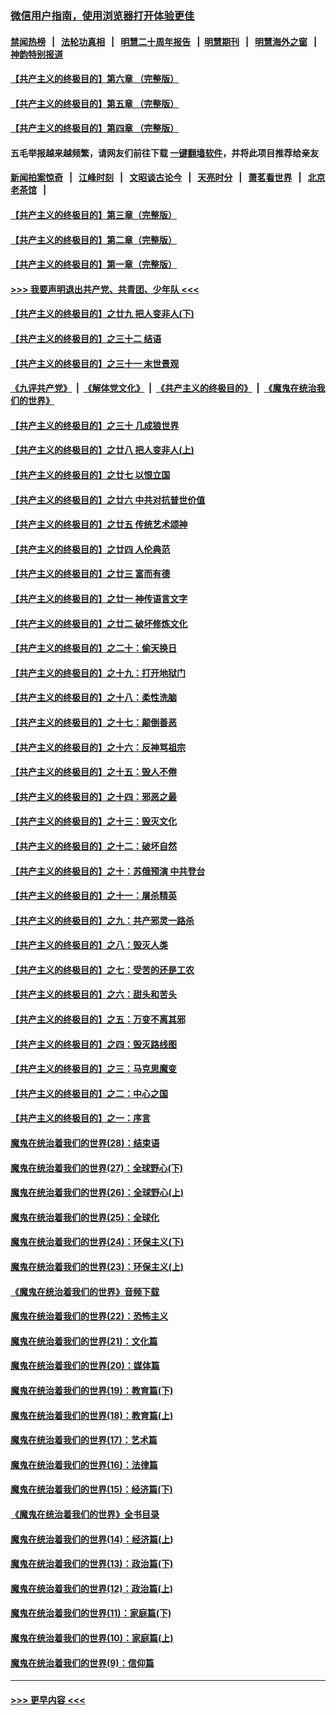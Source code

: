 ### [微信用户指南，使用浏览器打开体验更佳](https://github.com/gfw-breaker/banned-news1/blob/master/indexes/wechat-guide.md?t=0)
#### [禁闻热榜](热点新闻.md?t=0)  &nbsp;&nbsp;|&nbsp;&nbsp; [法轮功真相](https://github.com/gfw-breaker/truth/blob/master/README.md?t=0) &nbsp;&nbsp;|&nbsp;&nbsp; [明慧二十周年报告](https://github.com/gfw-breaker/mh-reports/blob/master/README.md?t=0) &nbsp;&nbsp;|&nbsp;&nbsp;[明慧期刊](https://github.com/gfw-breaker/mh-qikan) &nbsp;&nbsp;|&nbsp;&nbsp; [明慧海外之窗](https://github.com/gfw-breaker/mh-news/blob/master/README.md?t=0) &nbsp;&nbsp;|&nbsp;&nbsp; [神韵特别报道](https://github.com/gfw-breaker/mh-news/blob/master/shenyun.md?t=0)
#### [【共产主义的终极目的】第六章 （完整版）](../pages/nsc422/n11428913.md?t=02170555) 
#### [【共产主义的终极目的】第五章 （完整版）](../pages/nsc422/n11428912.md?t=02170555) 
#### [【共产主义的终极目的】第四章 （完整版）](../pages/nsc422/n11428907.md?t=02170555) 
#### 五毛举报越来越频繁，请网友们前往下载 [一键翻墙软件](https://github.com/gfw-breaker/ssr-accounts)，并将此项目推荐给亲友
#### [新闻拍案惊奇](https://github.com/gfw-breaker/banned-news1/blob/master/pages/link4.md) &nbsp;&nbsp;|&nbsp;&nbsp; [江峰时刻](https://github.com/gfw-breaker/banned-news1/blob/master/pages/link4.md) &nbsp;&nbsp;|&nbsp;&nbsp; [文昭谈古论今](https://github.com/gfw-breaker/banned-news1/blob/master/pages/link4.md) &nbsp;&nbsp;|&nbsp;&nbsp; [天亮时分](https://github.com/gfw-breaker/banned-news1/blob/master/pages/link4.md) &nbsp;&nbsp;|&nbsp;&nbsp; [萧茗看世界](https://github.com/gfw-breaker/banned-news1/blob/master/pages/link4.md) &nbsp;&nbsp;|&nbsp;&nbsp; [北京老茶馆](https://github.com/gfw-breaker/banned-news1/blob/master/pages/link4.md) &nbsp;&nbsp;|&nbsp;&nbsp; 
#### [【共产主义的终极目的】第三章（完整版）](../pages/nsc422/n11428848.md?t=02170555) 
#### [【共产主义的终极目的】第二章（完整版）](../pages/nsc422/n11428831.md?t=02170555) 
#### [【共产主义的终极目的】第一章（完整版）](../pages/nsc422/n11417651.md?t=02170555) 
#### [>>> 我要声明退出共产党、共青团、少年队 <<<](https://github.com/begood0513/goodnews/blob/master/quit/letter.md) 
#### [【共产主义的终极目的】之廿九 把人变非人(下)](../pages/nsc422/n11344140.md?t=02170555) 
#### [【共产主义的终极目的】之三十二 结语](../pages/nsc422/n11360535.md?t=02170555) 
#### [【共产主义的终极目的】之三十一 末世景观](../pages/nsc422/n11351129.md?t=02170555) 
#### [《九评共产党》](https://github.com/begood0513/9ping.md/blob/master/README.md) &nbsp;|&nbsp; [《解体党文化》](../../../../jtdwh.md/blob/master/README.md)  &nbsp;|&nbsp; [《共产主义的终极目的》](../../../../gczydzjmd.md/blob/master/README.md) &nbsp;|&nbsp; [《魔鬼在统治我们的世界》](../../../../mgztzwmdsj.md/blob/master/README.md) 
#### [【共产主义的终极目的】之三十 几成狼世界](../pages/nsc422/n11348280.md?t=02170555) 
#### [【共产主义的终极目的】之廿八 把人变非人(上)](../pages/nsc422/n11340492.md?t=02170555) 
#### [【共产主义的终极目的】之廿七 以恨立国](../pages/nsc422/n11336944.md?t=02170555) 
#### [【共产主义的终极目的】之廿六 中共对抗普世价值](../pages/nsc422/n11324785.md?t=02170555) 
#### [【共产主义的终极目的】之廿五 传统艺术颂神](../pages/nsc422/n11296396.md?t=02170555) 
#### [【共产主义的终极目的】之廿四 人伦典范](../pages/nsc422/n11296397.md?t=02170555) 
#### [【共产主义的终极目的】之廿三 富而有德](../pages/nsc422/n11283598.md?t=02170555) 
#### [【共产主义的终极目的】之廿一 神传语言文字](../pages/nsc422/n11263265.md?t=02170555) 
#### [【共产主义的终极目的】之廿二 破坏修炼文化](../pages/nsc422/n11245728.md?t=02170555) 
#### [【共产主义的终极目的】之二十：偷天换日](../pages/nsc422/n11238846.md?t=02170555) 
#### [【共产主义的终极目的】之十九：打开地狱门](../pages/nsc422/n11206376.md?t=02170555) 
#### [【共产主义的终极目的】之十八：柔性洗脑](../pages/nsc422/n11199994.md?t=02170555) 
#### [【共产主义的终极目的】之十七：颠倒善恶](../pages/nsc422/n11179782.md?t=02170555) 
#### [【共产主义的终极目的】之十六：反神骂祖宗](../pages/nsc422/n11166798.md?t=02170555) 
#### [【共产主义的终极目的】之十五：毁人不倦](../pages/nsc422/n11166792.md?t=02170555) 
#### [【共产主义的终极目的】之十四：邪恶之最](../pages/nsc422/n11150249.md?t=02170555) 
#### [【共产主义的终极目的】之十三：毁灭文化](../pages/nsc422/n11135227.md?t=02170555) 
#### [【共产主义的终极目的】之十二：破坏自然](../pages/nsc422/n11135214.md?t=02170555) 
#### [【共产主义的终极目的】之十：苏俄预演 中共登台](../pages/nsc422/n11118424.md?t=02170555) 
#### [【共产主义的终极目的】之十一：屠杀精英](../pages/nsc422/n11118442.md?t=02170555) 
#### [【共产主义的终极目的】之九：共产邪灵一路杀](../pages/nsc422/n11114139.md?t=02170555) 
#### [【共产主义的终极目的】之八：毁灭人类](../pages/nsc422/n11108503.md?t=02170555) 
#### [【共产主义的终极目的】之七：受苦的还是工农](../pages/nsc422/n11101809.md?t=02170555) 
#### [【共产主义的终极目的】之六：甜头和苦头](../pages/nsc422/n11096971.md?t=02170555) 
#### [【共产主义的终极目的】之五：万变不离其邪](../pages/nsc422/n11091285.md?t=02170555) 
#### [【共产主义的终极目的】之四：毁灭路线图](../pages/nsc422/n11086284.md?t=02170555) 
#### [【共产主义的终极目的】之三：马克思魔变](../pages/nsc422/n11061941.md?t=02170555) 
#### [【共产主义的终极目的】之二：中心之国](../pages/nsc422/n11047728.md?t=02170555) 
#### [【共产主义的终极目的】之一：序言](../pages/nsc422/n11086077.md?t=02170555) 
#### [魔鬼在统治着我们的世界(28)：结束语](../pages/nsc422/n10936246.md?t=02170555) 
#### [魔鬼在统治着我们的世界(27)：全球野心(下)](../pages/nsc422/n10928319.md?t=02170555) 
#### [魔鬼在统治着我们的世界(26)：全球野心(上)](../pages/nsc422/n10900318.md?t=02170555) 
#### [魔鬼在统治着我们的世界(25)：全球化](../pages/nsc422/n10788205.md?t=02170555) 
#### [魔鬼在统治着我们的世界(24)：环保主义(下)](../pages/nsc422/n10695307.md?t=02170555) 
#### [魔鬼在统治着我们的世界(23)：环保主义(上)](../pages/nsc422/n10688613.md?t=02170555) 
#### [《魔鬼在统治着我们的世界》音频下载](../pages/nsc422/n10635553.md?t=02170555) 
#### [魔鬼在统治着我们的世界(22)：恐怖主义](../pages/nsc422/n10614727.md?t=02170555) 
#### [魔鬼在统治着我们的世界(21)：文化篇](../pages/nsc422/n10597706.md?t=02170555) 
#### [魔鬼在统治着我们的世界(20)：媒体篇](../pages/nsc422/n10586579.md?t=02170555) 
#### [魔鬼在统治着我们的世界(19)：教育篇(下)](../pages/nsc422/n10564808.md?t=02170555) 
#### [魔鬼在统治着我们的世界(18)：教育篇(上)](../pages/nsc422/n10526970.md?t=02170555) 
#### [魔鬼在统治着我们的世界(17)：艺术篇](../pages/nsc422/n10499093.md?t=02170555) 
#### [魔鬼在统治着我们的世界(16)：法律篇](../pages/nsc422/n10485969.md?t=02170555) 
#### [魔鬼在统治着我们的世界(15)：经济篇(下)](../pages/nsc422/n10469975.md?t=02170555) 
#### [《魔鬼在统治着我们的世界》全书目录](../pages/nsc422/n10464261.md?t=02170555) 
#### [魔鬼在统治着我们的世界(14)：经济篇(上)](../pages/nsc422/n10457370.md?t=02170555) 
#### [魔鬼在统治着我们的世界(13)：政治篇(下)](../pages/nsc422/n10448270.md?t=02170555) 
#### [魔鬼在统治着我们的世界(12)：政治篇(上)](../pages/nsc422/n10444576.md?t=02170555) 
#### [魔鬼在统治着我们的世界(11)：家庭篇(下)](../pages/nsc422/n10440961.md?t=02170555) 
#### [魔鬼在统治着我们的世界(10)：家庭篇(上)](../pages/nsc422/n10435448.md?t=02170555) 
#### [魔鬼在统治着我们的世界(9)：信仰篇](../pages/nsc422/n10432159.md?t=02170555) 

----
#### [ >>> 更早内容 <<< ](../indexes/nsc422-earlier.md)
